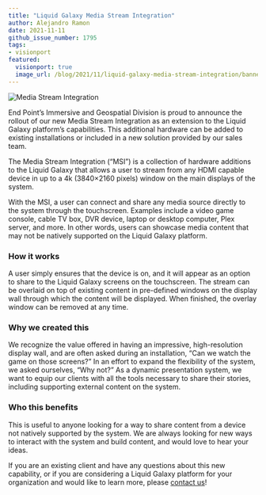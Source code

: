 ```yaml
---
title: "Liquid Galaxy Media Stream Integration"
author: Alejandro Ramon
date: 2021-11-11
github_issue_number: 1795
tags:
- visionport
featured:
  visionport: true
  image_url: /blog/2021/11/liquid-galaxy-media-stream-integration/banner.jpg
---
```


![Media Stream Integration](/blog/2021/11/liquid-galaxy-media-stream-integration/banner.jpg)

End Point’s Immersive and Geospatial Division is proud to announce the rollout of our new Media Stream Integration as an extension to the Liquid Galaxy platform’s capabilities. This additional hardware can be added to existing installations or included in a new solution provided by our sales team.

The Media Stream Integration (“MSI”) is a collection of hardware additions to the Liquid Galaxy that allows a user to stream from any HDMI capable device in up to a 4k (3840×​2160 pixels) window on the main displays of the system.

With the MSI, a user can connect and share any media source directly to the system through the touchscreen. Examples include a video game console, cable TV box, DVR device, laptop or desktop computer, Plex server, and more. In other words, users can showcase media content that may not be natively supported on the Liquid Galaxy platform.

### How it works

A user simply ensures that the device is on, and it will appear as an option to share to the Liquid Galaxy screens on the touchscreen. The stream can be overlaid on top of existing content in pre-defined windows on the display wall through which the content will be displayed. When finished, the overlay window can be removed at any time.

### Why we created this

We recognize the value offered in having an impressive, high-resolution display wall, and are often asked during an installation, “Can we watch the game on those screens?” In an effort to expand the flexibility of the system, we asked ourselves, “Why not?” As a dynamic presentation system, we want to equip our clients with all the tools necessary to share their stories, including supporting external content on the system.

### Who this benefits

This is useful to anyone looking for a way to share content from a device not natively supported by the system. We are always looking for new ways to interact with the system and build content, and would love to hear your ideas.

If you are an existing client and have any questions about this new capability, or if you are considering a Liquid Galaxy platform for your organization and would like to learn more, please [contact us](https://www.visionport.com/contact/)!
